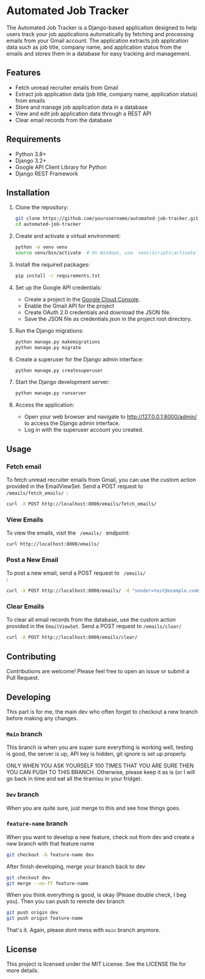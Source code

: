 # Automated Job Tracker

The Automated Job Tracker is a Django-based application designed to help users track your job applications automatically by fetching and processing emails from your Gmail account. The application extracts job application data such as job title, company name, and application status from the emails and stores them in a database for easy tracking and management.


## Features

- Fetch unread recruiter emails from Gmail
- Extract job application data (job title, company name, application status) from emails
- Store and manage job application data in a database
- View and edit job application data through a REST API
- Clear email records from the database

## Requirements

- Python 3.8+
- Django 3.2+
- Google API Client Library for Python
- Django REST Framework

## Installation

1. Clone the repository:

   ```sh
   git clone https://github.com/yourusername/automated-job-tracker.git
   cd automated-job-tracker
   ```

2. Create and activate a virtual environment:

    ```sh
    python -m venv venv
    source venv/bin/activate  # On Windows, use `venv\Scripts\activate`
    ```

3. Install the required packages:
    ```sh
    pip install -r requirements.txt
    ```

4. Set up the Google API credentials:
    - Create a project in the [Google Cloud Console](https://www.google.com/aclk?sa=l&ai=DChcSEwjBio_0rt-LAxU_C6IDHafUFa0YABAAGgJsZQ&co=1&ase=2&gclid=Cj0KCQiA8fW9BhC8ARIsACwHqYq6zTyYIjymWpMaCdTwqhfP_QxG0Vc1w3yyDaxFvmjh9GZpSfpRvxgaAuiaEALw_wcB&sig=AOD64_0ShgNbLJwPBwbC0d634erjqvj_9A&q&nis=4&adurl&ved=2ahUKEwiB84f0rt-LAxWyIBAIHWr6EKkQ0Qx6BAgIEAE).
    - Enable the Gmail API for the project
    - Create OAuth 2.0 credentials and download the JSON file.
    - Save the JSON file as credentials.json in the project root directory.

5. Run the Django migrations:
    ```sh
    python manage.py makemigrations
    python manage.py migrate
    ```

6. Create a superuser for the Django admin interface:
    ```sh
    python manage.py createsuperuser
    ```

7. Start the Django development server:
    ```sh
    python manage.py runserver
    ```

8. Access the application:
    - Open your web browser and navigate to http://127.0.0.1:8000/admin/ to access the Django admin interface.
    - Log in with the superuser account you created.

## Usage

### Fetch email
To fetch unread recruiter emails from Gmail, you can use the custom action provided in the EmailViewSet. Send a POST request to <code> /emails/fetch_emails/ </code>:

```sh
curl -X POST http://localhost:8000/emails/fetch_emails/
```

### View Emails
To view the emails, visit the <code> /emails/ </code> endpoint:

```sh
curl http://localhost:8000/emails/
```

### Post a New Email
To post a new email, send a POST request to <code> /emails/ </code>:

```sh
curl -X POST http://localhost:8000/emails/ -d "sender=test@example.com&subject=Job Title: Software Engineer at TechCorp - Application Status: Applied&body=Dear Applicant, We are pleased to inform you that your application for the position of Software Engineer at TechCorp has been received. Your application status is currently Applied.&received_at=2025-02-01T00:00:00Z"
```

### Clear Emails
To clear all email records from the database, use the custom action provided in the <code>EmailViewSet</code>. Send a POST request to <code>/emails/clear/</code>

```sh
curl -X POST http://localhost:8000/emails/clear/
```

## Contributing

Contributions are welcome! Please feel free to open an issue or submit a Pull Request.

## Developing

This part is for me, the main dev who often forget to checkout a new branch before making any changes.

### <code>Main</code> branch
This branch is when you are super sure everything is working well, testing is good, the server is up, API key is hidden, git ignore is set up properly.

ONLY WHEN YOU ASK YOURSELF 100 TIMES THAT YOU ARE SURE THEN YOU CAN PUSH TO THIS BRANCH. Otherwise, please keep it as is (or I will go back in time and eat all the tiramisu in your fridge).

### <code>Dev</code> branch
When you are quite sure, just merge to this and see how things goes.

### <code>feature-name</code> branch
When you want to develop a new feature, check out from dev and create a new branch with that feature name
```sh
git checkout -b feature-name dev
```

After finish developing, merge your branch back to dev
```sh
git checkout dev
git merge --no-ff feature-name
```

When you think everything is good, is okay (Please double check, I beg you). Then you can push to remote dev branch
```sh
git push origin dev
git push origin feature-name
```

That's it. Again, please dont mess with <code>main</code> branch anymore.

## License
This project is licensed under the MIT License. See the LICENSE file for more details.

